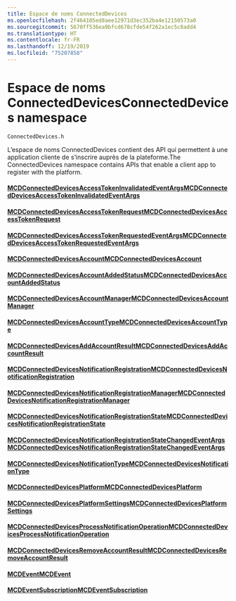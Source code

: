 ```yaml
---
title: Espace de noms ConnectedDevices
ms.openlocfilehash: 2f464105ed8aee12971d3ec352ba4e12150573a0
ms.sourcegitcommit: 5670ff536ea9bfcd678cfde54f262a1ec5c8add4
ms.translationtype: HT
ms.contentlocale: fr-FR
ms.lasthandoff: 12/19/2019
ms.locfileid: "75207858"
---
```

# <a name="connecteddevices-namespace"></a><span data-ttu-id="e3d43-102">Espace de noms ConnectedDevices</span><span class="sxs-lookup"><span data-stu-id="e3d43-102">ConnectedDevices namespace</span></span>
```
ConnectedDevices.h
```

<span data-ttu-id="e3d43-103">L’espace de noms ConnectedDevices contient des API qui permettent à une application cliente de s’inscrire auprès de la plateforme.</span><span class="sxs-lookup"><span data-stu-id="e3d43-103">The ConnectedDevices namespace contains APIs that enable a client app to register with the platform.</span></span> 

#### <a name="mcdconnecteddevicesaccesstokeninvalidatedeventargsmcdconnecteddevicesaccesstokeninvalidatedeventargsmd"></a>[<span data-ttu-id="e3d43-104">MCDConnectedDevicesAccessTokenInvalidatedEventArgs</span><span class="sxs-lookup"><span data-stu-id="e3d43-104">MCDConnectedDevicesAccessTokenInvalidatedEventArgs</span></span>](MCDConnectedDevicesAccessTokenInvalidatedEventArgs.md)
#### <a name="mcdconnecteddevicesaccesstokenrequestmcdconnecteddevicesaccesstokenrequestmd"></a>[<span data-ttu-id="e3d43-105">MCDConnectedDevicesAccessTokenRequest</span><span class="sxs-lookup"><span data-stu-id="e3d43-105">MCDConnectedDevicesAccessTokenRequest</span></span>](MCDConnectedDevicesAccessTokenRequest.md)
#### <a name="mcdconnecteddevicesaccesstokenrequestedeventargsmcdconnecteddevicesaccesstokenrequestedeventargsmd"></a>[<span data-ttu-id="e3d43-106">MCDConnectedDevicesAccessTokenRequestedEventArgs</span><span class="sxs-lookup"><span data-stu-id="e3d43-106">MCDConnectedDevicesAccessTokenRequestedEventArgs</span></span>](MCDConnectedDevicesAccessTokenRequestedEventArgs.md)
#### <a name="mcdconnecteddevicesaccountmcdconnecteddevicesaccountmd"></a>[<span data-ttu-id="e3d43-107">MCDConnectedDevicesAccount</span><span class="sxs-lookup"><span data-stu-id="e3d43-107">MCDConnectedDevicesAccount</span></span>](MCDConnectedDevicesAccount.md)
#### <a name="mcdconnecteddevicesaccountaddedstatusmcdconnecteddevicesaccountaddedstatusmd"></a>[<span data-ttu-id="e3d43-108">MCDConnectedDevicesAccountAddedStatus</span><span class="sxs-lookup"><span data-stu-id="e3d43-108">MCDConnectedDevicesAccountAddedStatus</span></span>](MCDConnectedDevicesAccountAddedStatus.md)
#### <a name="mcdconnecteddevicesaccountmanagermcdconnecteddevicesaccountmanagermd"></a>[<span data-ttu-id="e3d43-109">MCDConnectedDevicesAccountManager</span><span class="sxs-lookup"><span data-stu-id="e3d43-109">MCDConnectedDevicesAccountManager</span></span>](MCDConnectedDevicesAccountManager.md)
#### <a name="mcdconnecteddevicesaccounttypemcdconnecteddevicesaccounttypemd"></a>[<span data-ttu-id="e3d43-110">MCDConnectedDevicesAccountType</span><span class="sxs-lookup"><span data-stu-id="e3d43-110">MCDConnectedDevicesAccountType</span></span>](MCDConnectedDevicesAccountType.md)
#### <a name="mcdconnecteddevicesaddaccountresultmcdconnecteddevicesaddaccountresultmd"></a>[<span data-ttu-id="e3d43-111">MCDConnectedDevicesAddAccountResult</span><span class="sxs-lookup"><span data-stu-id="e3d43-111">MCDConnectedDevicesAddAccountResult</span></span>](MCDConnectedDevicesAddAccountResult.md)
#### <a name="mcdconnecteddevicesnotificationregistrationmcdconnecteddevicesnotificationregistrationmd"></a>[<span data-ttu-id="e3d43-112">MCDConnectedDevicesNotificationRegistration</span><span class="sxs-lookup"><span data-stu-id="e3d43-112">MCDConnectedDevicesNotificationRegistration</span></span>](MCDConnectedDevicesNotificationRegistration.md)
#### <a name="mcdconnecteddevicesnotificationregistrationmanagermcdconnecteddevicesnotificationregistrationmanagermd"></a>[<span data-ttu-id="e3d43-113">MCDConnectedDevicesNotificationRegistrationManager</span><span class="sxs-lookup"><span data-stu-id="e3d43-113">MCDConnectedDevicesNotificationRegistrationManager</span></span>](MCDConnectedDevicesNotificationRegistrationManager.md)
#### <a name="mcdconnecteddevicesnotificationregistrationstatemcdconnecteddevicesnotificationregistrationstatemd"></a>[<span data-ttu-id="e3d43-114">MCDConnectedDevicesNotificationRegistrationState</span><span class="sxs-lookup"><span data-stu-id="e3d43-114">MCDConnectedDevicesNotificationRegistrationState</span></span>](MCDConnectedDevicesNotificationRegistrationState.md)
#### <a name="mcdconnecteddevicesnotificationregistrationstatechangedeventargsmcdconnecteddevicesnotificationregistrationstatechangedeventargsmd"></a>[<span data-ttu-id="e3d43-115">MCDConnectedDevicesNotificationRegistrationStateChangedEventArgs</span><span class="sxs-lookup"><span data-stu-id="e3d43-115">MCDConnectedDevicesNotificationRegistrationStateChangedEventArgs</span></span>](MCDConnectedDevicesNotificationRegistrationStateChangedEventArgs.md)
#### <a name="mcdconnecteddevicesnotificationtypemcdconnecteddevicesnotificationtypemd"></a>[<span data-ttu-id="e3d43-116">MCDConnectedDevicesNotificationType</span><span class="sxs-lookup"><span data-stu-id="e3d43-116">MCDConnectedDevicesNotificationType</span></span>](MCDConnectedDevicesNotificationType.md)
#### <a name="mcdconnecteddevicesplatformmcdconnecteddevicesplatformmd"></a>[<span data-ttu-id="e3d43-117">MCDConnectedDevicesPlatform</span><span class="sxs-lookup"><span data-stu-id="e3d43-117">MCDConnectedDevicesPlatform</span></span>](MCDConnectedDevicesPlatform.md)
#### <a name="mcdconnecteddevicesplatformsettingsmcdconnecteddevicesplatformsettingsmd"></a>[<span data-ttu-id="e3d43-118">MCDConnectedDevicesPlatformSettings</span><span class="sxs-lookup"><span data-stu-id="e3d43-118">MCDConnectedDevicesPlatformSettings</span></span>](MCDConnectedDevicesPlatformSettings.md)
#### <a name="mcdconnecteddevicesprocessnotificationoperationmcdconnecteddevicesprocessnotificationoperationmd"></a>[<span data-ttu-id="e3d43-119">MCDConnectedDevicesProcessNotificationOperation</span><span class="sxs-lookup"><span data-stu-id="e3d43-119">MCDConnectedDevicesProcessNotificationOperation</span></span>](MCDConnectedDevicesProcessNotificationOperation.md)
#### <a name="mcdconnecteddevicesremoveaccountresultmcdconnecteddevicesremoveaccountresultmd"></a>[<span data-ttu-id="e3d43-120">MCDConnectedDevicesRemoveAccountResult</span><span class="sxs-lookup"><span data-stu-id="e3d43-120">MCDConnectedDevicesRemoveAccountResult</span></span>](MCDConnectedDevicesRemoveAccountResult.md)
#### <a name="mcdeventmcdeventmd"></a>[<span data-ttu-id="e3d43-121">MCDEvent</span><span class="sxs-lookup"><span data-stu-id="e3d43-121">MCDEvent</span></span>](MCDEvent.md)
#### <a name="mcdeventsubscriptionmcdeventsubscriptionmd"></a>[<span data-ttu-id="e3d43-122">MCDEventSubscription</span><span class="sxs-lookup"><span data-stu-id="e3d43-122">MCDEventSubscription</span></span>](MCDEventSubscription.md)